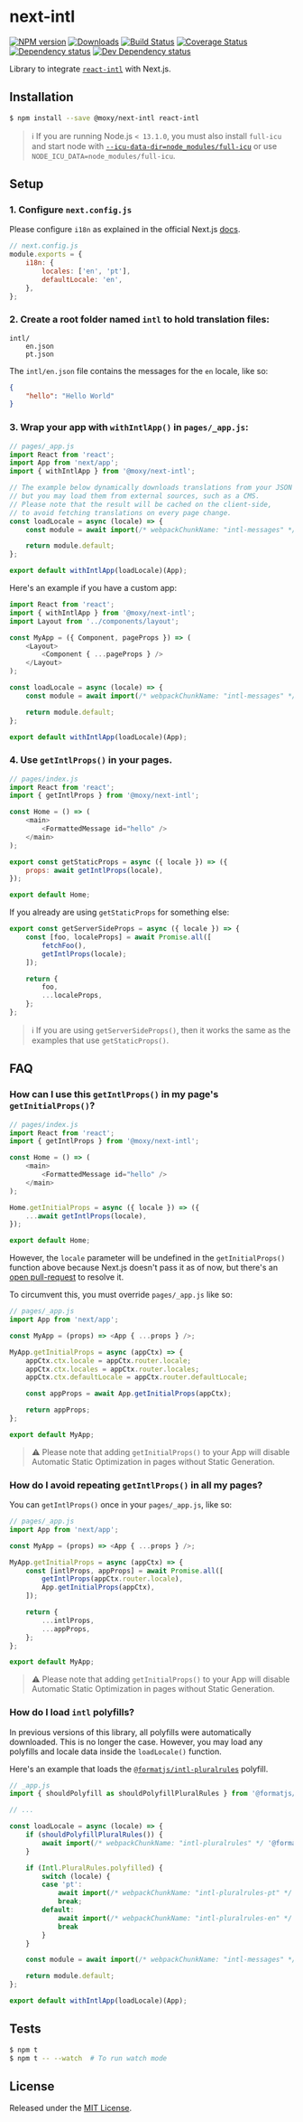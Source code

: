 # next-intl

[![NPM version][npm-image]][npm-url] [![Downloads][downloads-image]][npm-url] [![Build Status][build-status-image]][build-status-url] [![Coverage Status][codecov-image]][codecov-url] [![Dependency status][david-dm-image]][david-dm-url] [![Dev Dependency status][david-dm-dev-image]][david-dm-dev-url]

[npm-url]:https://npmjs.org/package/@moxy/next-intl
[downloads-image]:https://img.shields.io/npm/dm/@moxy/next-intl.svg
[npm-image]:https://img.shields.io/npm/v/@moxy/next-intl.svg
[build-status-url]:https://github.com/moxystudio/next-intl/actions
[build-status-image]:https://img.shields.io/github/workflow/status/moxystudio/next-intl/Node%20CI/master
[codecov-url]:https://codecov.io/gh/moxystudio/next-intl
[codecov-image]:https://img.shields.io/codecov/c/github/moxystudio/next-intl/master.svg
[david-dm-url]:https://david-dm.org/moxystudio/next-intl
[david-dm-image]:https://img.shields.io/david/moxystudio/next-intl.svg
[david-dm-dev-url]:https://david-dm.org/moxystudio/next-intl?type=dev
[david-dm-dev-image]:https://img.shields.io/david/dev/moxystudio/next-intl.svg

Library to integrate [`react-intl`](https://www.npmjs.com/package/react-intl) with Next.js.

## Installation

```sh
$ npm install --save @moxy/next-intl react-intl
```

> ℹ️ If you are running Node.js `< 13.1.0`, you must also install `full-icu` and start node with [`--icu-data-dir=node_modules/full-icu`](https://github.com/zeit/next.js/blob/5e6f79117fae59ec3a6a3260808f611862c53f0a/examples/with-react-intl/package.json#L5) or use `NODE_ICU_DATA=node_modules/full-icu`.

## Setup

### 1. Configure `next.config.js`

Please configure `i18n` as explained in the official Next.js [docs](https://nextjs.org/docs/advanced-features/i18n-routing#getting-started).

```js
// next.config.js
module.exports = {
    i18n: {
        locales: ['en', 'pt'],
        defaultLocale: 'en',
    },
};
```

### 2. Create a root folder named `intl` to hold translation files:

```
intl/
    en.json
    pt.json
```

The `intl/en.json` file contains the messages for the `en` locale, like so:

```json
{
    "hello": "Hello World"
}
```

### 3. Wrap your app with `withIntlApp()` in `pages/_app.js`:

```js
// pages/_app.js
import React from 'react';
import App from 'next/app';
import { withIntlApp } from '@moxy/next-intl';

// The example below dynamically downloads translations from your JSON files,
// but you may load them from external sources, such as a CMS.
// Please note that the result will be cached on the client-side,
// to avoid fetching translations on every page change.
const loadLocale = async (locale) => {
    const module = await import(/* webpackChunkName: "intl-messages" */ `../intl/${locale}.json`);

    return module.default;
};

export default withIntlApp(loadLocale)(App);
```

Here's an example if you have a custom app:

```js
import React from 'react';
import { withIntlApp } from '@moxy/next-intl';
import Layout from '../components/layout';

const MyApp = ({ Component, pageProps }) => (
    <Layout>
        <Component { ...pageProps } />
    </Layout>
);

const loadLocale = async (locale) => {
    const module = await import(/* webpackChunkName: "intl-messages" */ `../intl/${locale}.json`);

    return module.default;
};

export default withIntlApp(loadLocale)(App);
```

### 4. Use `getIntlProps()` in your pages.

```js
// pages/index.js
import React from 'react';
import { getIntlProps } from '@moxy/next-intl';

const Home = () => (
    <main>
        <FormattedMessage id="hello" />
    </main>
);

export const getStaticProps = async ({ locale }) => ({
    props: await getIntlProps(locale),
});

export default Home;
```

If you already are using `getStaticProps` for something else:

```js
export const getServerSideProps = async ({ locale }) => {
    const [foo, localeProps] = await Promise.all([
        fetchFoo(),
        getIntlProps(locale);
    ]);

    return {
        foo,
        ...localeProps,
    };
};
```

> ℹ️ If you are using `getServerSideProps()`, then it works the same as the examples that use `getStaticProps()`.

## FAQ

### How can I use this `getIntlProps()` in my page's `getInitialProps()`?

```js
// pages/index.js
import React from 'react';
import { getIntlProps } from '@moxy/next-intl';

const Home = () => (
    <main>
        <FormattedMessage id="hello" />
    </main>
);

Home.getInitialProps = async ({ locale }) => ({
    ...await getIntlProps(locale),
});

export default Home;
```

However, the `locale` parameter will be undefined in the `getInitialProps()` function above because Next.js doesn't pass it as of now, but there's an [open pull-request](https://github.com/vercel/next.js/pull/21930) to resolve it.

To circumvent this, you must override `pages/_app.js` like so:

```js
// pages/_app.js
import App from 'next/app';

const MyApp = (props) => <App { ...props } />;

MyApp.getInitialProps = async (appCtx) => {
    appCtx.ctx.locale = appCtx.router.locale;
    appCtx.ctx.locales = appCtx.router.locales;
    appCtx.ctx.defaultLocale = appCtx.router.defaultLocale;

    const appProps = await App.getInitialProps(appCtx);

    return appProps;
};

export default MyApp;
```

> ⚠️ Please note that adding `getInitialProps()` to your App will disable Automatic Static Optimization in pages without Static Generation.

### How do I avoid repeating `getIntlProps()` in all my pages?

You can `getIntlProps()` once in your `pages/_app.js`, like so:

```js
// pages/_app.js
import App from 'next/app';

const MyApp = (props) => <App { ...props } />;

MyApp.getInitialProps = async (appCtx) => {
    const [intlProps, appProps] = await Promise.all([
        getIntlProps(appCtx.router.locale),
        App.getInitialProps(appCtx),
    ]);

    return {
        ...intlProps,
        ...appProps,
    };
};

export default MyApp;
```

> ⚠️ Please note that adding `getInitialProps()` to your App will disable Automatic Static Optimization in pages without Static Generation.

### How do I load `intl` polyfills?

In previous versions of this library, all polyfills were automatically downloaded. This is no longer the case. However, you may load any polyfills and locale data inside the `loadLocale()` function.

Here's an example that loads the [`@formatjs/intl-pluralrules`](https://formatjs.io/docs/polyfills/intl-pluralrules/) polyfill.

```js
// _app.js
import { shouldPolyfill as shouldPolyfillPluralRules } from '@formatjs/intl-pluralrules/should-polyfill';

// ...

const loadLocale = async (locale) => {
    if (shouldPolyfillPluralRules()) {
        await import(/* webpackChunkName: "intl-pluralrules" */ '@formatjs/intl-pluralrules/polyfill');
    }

    if (Intl.PluralRules.polyfilled) {
        switch (locale) {
        case 'pt':
            await import(/* webpackChunkName: "intl-pluralrules-pt" */ '@formatjs/intl-pluralrules/locale-data/pt')
            break;
        default:
            await import(/* webpackChunkName: "intl-pluralrules-en" */ '@formatjs/intl-pluralrules/locale-data/en')
            break
        }
    }

    const module = await import(/* webpackChunkName: "intl-messages" */ `../intl/${locale}.json`);

    return module.default;
};

export default withIntlApp(loadLocale)(App);
```

## Tests

```sh
$ npm t
$ npm t -- --watch  # To run watch mode
```

## License

Released under the [MIT License](https://opensource.org/licenses/mit-license.php).
